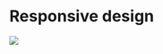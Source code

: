 <h1>Responsive design</h1>
<img src="https://s3.amazonaws.com/alu-intranet.hbtn.io/uploads/medias/2019/12/4fe027a0c298339cb4cb.jpg?X-Amz-Algorithm=AWS4-HMAC-SHA256&X-Amz-Credential=AKIARDDGGGOUZTW2RLVB%2F20230621%2Fus-east-1%2Fs3%2Faws4_request&X-Amz-Date=20230621T074231Z&X-Amz-Expires=86400&X-Amz-SignedHeaders=host&X-Amz-Signature=834d36d465b67b46e33264d6cf523846838f844f5851b84e6d3fc0db2f222fa8">
